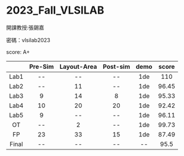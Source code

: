 # 2023_Fall_VLSILAB
開課教授:張錫嘉

密碼：vlsilab2023

score: A+

||Pre-Sim|Layout-Area|Post-sim|demo|score|
|:---:|:---:|:---:|:---:|:---:|:---:|
|Lab1|--|--|--|1de|110|
|Lab2|--|11|--|1de|96.45|
|Lab3|9|14|8|1de|95.33|
|Lab4|10|20|20|1de|92.42|
|Lab5|9|--|--|1de|96.11|
|OT|--|2|--|1de|99.73|
|FP|23|33|15|1de|87.49|
|Final|--|--|--|--|95.5|
